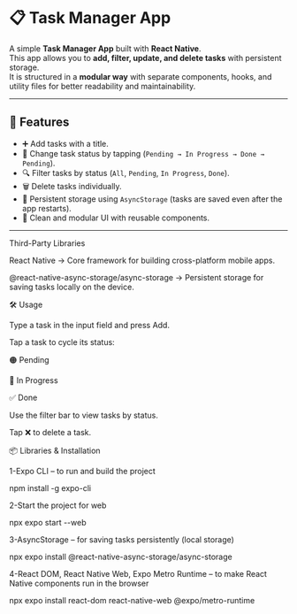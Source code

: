 # 📋 Task Manager App

A simple **Task Manager App** built with **React Native**.  
This app allows you to **add, filter, update, and delete tasks** with persistent storage.  
It is structured in a **modular way** with separate components, hooks, and utility files for better readability and maintainability.

---

## 🚀 Features
- ➕ Add tasks with a title.
- 🔄 Change task status by tapping (`Pending → In Progress → Done → Pending`).
- 🔍 Filter tasks by status (`All`, `Pending`, `In Progress`, `Done`).
- 🗑️ Delete tasks individually.
- 💾 Persistent storage using `AsyncStorage` (tasks are saved even after the app restarts).
- 🎨 Clean and modular UI with reusable components.

---

Third-Party Libraries

React Native → Core framework for building cross-platform mobile apps.

@react-native-async-storage/async-storage → Persistent storage for saving tasks locally on the device.

🛠️ Usage

Type a task in the input field and press Add.

Tap a task to cycle its status:

🟠 Pending

🔵 In Progress

✅ Done

Use the filter bar to view tasks by status.

Tap ❌ to delete a task.

📦 Libraries & Installation

1-Expo CLI – to run and build the project

npm install -g expo-cli


2-Start the project for web

npx expo start --web


3-AsyncStorage – for saving tasks persistently (local storage)

npx expo install @react-native-async-storage/async-storage


4-React DOM, React Native Web, Expo Metro Runtime – to make React Native components run in the browser

npx expo install react-dom react-native-web @expo/metro-runtime
